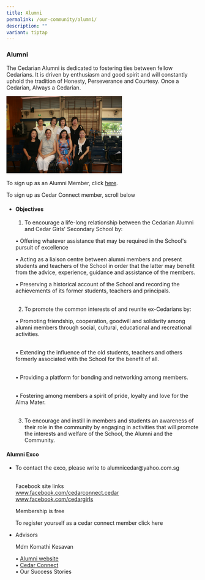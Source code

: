 ```yaml
---
title: Alumni
permalink: /our-community/alumni/
description: ""
variant: tiptap
---
```

<h3>Alumni</h3>
<p>The Cedarian Alumni is dedicated to fostering ties between fellow Cedarians.
It is driven by enthusiasm and good spirit and will constantly uphold the
tradition of Honesty, Perseverance and Courtesy. Once a Cedarian, Always
a Cedarian.</p>
<div class="isomer-image-wrapper">
<img style="width:60%" height="auto" width="100%" src="/images/alumni1.png">
</div>
<p>To sign up as an Alumni Member, click&nbsp;<a href="/files/alumni_membership_form.pdf" rel="noopener noreferrer nofollow" target="_blank">here</a>.
<br>
</p>
<p>To sign up as Cedar Connect member, scroll below</p>
<ul>
<li>
<p></p>
<h4><strong>Objectives</strong><br></h4>
<ol data-tight="true" class="tight">
<li>
<p>To encourage a life-long relationship between the Cedarian Alumni and
Cedar Girls' Secondary School by:
<br>
</p>
</li>
</ol>
<p>• Offering whatever assistance that may be required in the School's pursuit
of excellence
<br>
</p>
<p>• Acting as a liaison centre between alumni members and present students
and teachers of the School in order that the latter may benefit from the
advice, experience, guidance and assistance of the members.
<br>
</p>
<p>• Preserving a historical account of the School and recording the achievements
of its former students, teachers and principals.
<br>
<br>
</p>
<ol start="2" data-tight="true" class="tight">
<li>
<p>To promote the common interests of and reunite ex-Cedarians by:
<br>
</p>
</li>
</ol>
<p>• Promoting friendship, cooperation, goodwill and solidarity among alumni
members through social, cultural, educational and recreational activities.
<br>
<br>
</p>
<p>• Extending the influence of the old students, teachers and others formerly
associated with the School for the benefit of all.
<br>
<br>
</p>
<p>• Providing a platform for bonding and networking among members.
<br>
<br>
</p>
<p>• Fostering among members a spirit of pride, loyalty and love for the
Alma Mater.
<br>
<br>
</p>
<ol start="3" data-tight="true" class="tight">
<li>
<p>To encourage and instill in members and students an awareness of their
role in the community by engaging in activities that will promote the interests
and welfare of the School, the Alumni and the Community.</p>
</li>
</ol>
<p></p>
</li>
</ul>
<h4>Alumni Exco</h4>
<ul>
<li>
<p></p>
<p>To contact the exco, please write to&nbsp;alumnicedar@yahoo.com.sg
<br>
<br>
</p>
<p>Facebook site links
<br><a href="www.facebook.com/cedarconnect.cedar" rel="noopener noreferrer nofollow" target="_blank">www.facebook.com/cedarconnect.cedar</a> 
<br><a href="www.facebook.com/cedargirls" rel="noopener noreferrer nofollow" target="_blank">www.facebook.com/cedargirls</a> 
<br>
</p>
<p>Membership is free
<br>
</p>
<p>To register yourself as a cedar connect member click here</p>
<p></p>
</li>
<li>
<p>Advisors</p>
<p>Mdm Komathi Kesavan</p>
<p>• <a href="http://cedarianalumni.blogspot.com/" rel="noopener noreferrer nofollow" target="_blank">Alumni website</a> 
<br>• <a href="http://cedarconnect.blogspot.com/" rel="noopener noreferrer nofollow" target="_blank">Cedar Connect </a>
<br>• Our Success Stories</p>
<p></p>
</li>
</ul>
<p></p>